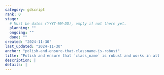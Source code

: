 ```yaml
---
category: gdscript
rank: 0
stage:
  # Must be dates (YYYY-MM-DD), empty if not there yet.
  planning: ""
  ongoing: ""
  done: ""
created: "2024-11-30"
last_updated: "2024-11-30"
anchor: "polish-and-ensure-that-classname-is-robust"
title: "Polish and ensure that `class_name` is robust and works in all cases"
description: |
details: |
---
```

